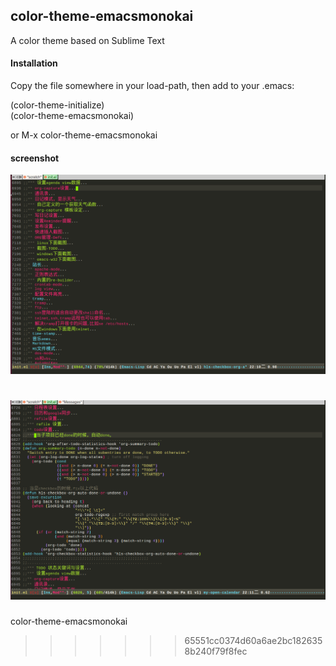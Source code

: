 <h2>color-theme-emacsmonokai</h2>

A color theme based on Sublime Text

<h4>Installation</h4>

Copy the file somewhere in your load-path, then add to your .emacs:  

(color-theme-initialize)  
(color-theme-emacsmonokai)
	
or M-x color-theme-emacsmonokai

<h4>screenshot</h4>

![screenshot](https://github.com/gygy/color-theme-emacsmonokai/raw/master/color-theme-emacsmonokai.png)

![screenshot](https://github.com/gygy/color-theme-emacsmonokai/raw/master/color-theme-emacsmonokai2.png)
=======
color-theme-emacsmonokai
>>>>>>> 65551cc0374d60a6ae2bc1826358b240f79f8fec
